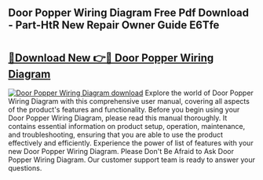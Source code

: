 ## Door Popper Wiring Diagram Free Pdf Download - Part-HtR New Repair Owner Guide E6Tfe

# <h2><a href="http://dfhuch.blite.top/?on=Door+Popper+Wiring+Diagram">🔗Download New 👉🔴 Door Popper Wiring Diagram</a></h2>

[![Door Popper Wiring Diagram download](https://i.imgur.com/lujVjoI.png)](http://dfhuch.blite.top/?on=Door+Popper+Wiring+Diagram)
Explore the world of Door Popper Wiring Diagram with this comprehensive user manual, covering all aspects of the product's features and functionality. Before you begin using your Door Popper Wiring Diagram, please read this manual thoroughly. It contains essential information on product setup, operation, maintenance, and troubleshooting, ensuring that you are able to use the product effectively and efficiently. Experience the power of list of features with your new Door Popper Wiring Diagram. Please Don't Be Afraid to Ask Door Popper Wiring Diagram. Our customer support team is ready to answer your questions.
